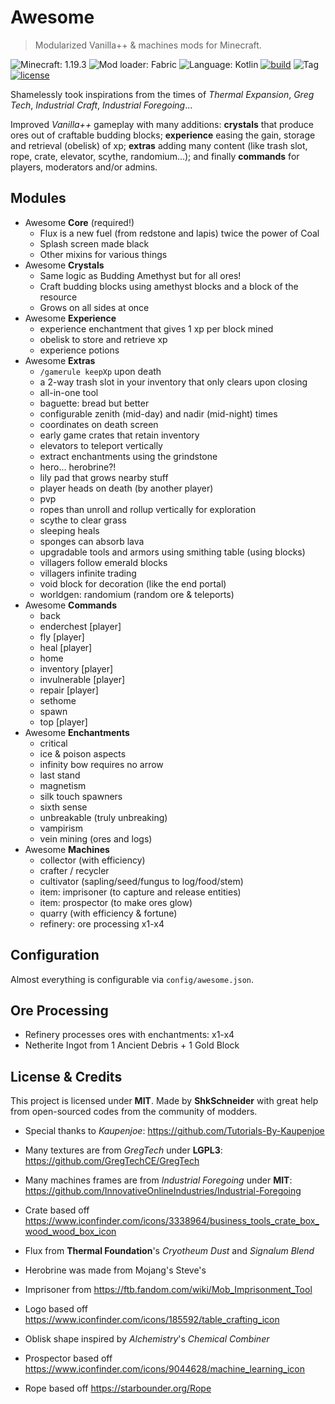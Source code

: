 # Awesome

> Modularized Vanilla++ & machines mods for Minecraft.

![Minecraft: 1.19.3](https://img.shields.io/badge/minecraft-1.19.3-637f40?style=for-the-badge)
![Mod loader: Fabric](https://img.shields.io/badge/modloader-fabric-926c4d?style=for-the-badge)
![Language: Kotlin](https://img.shields.io/badge/language-kotlin-a97bff?style=for-the-badge)
[![build](https://img.shields.io/github/actions/workflow/status/shkschneider/mc_awesome/build.yml?branch=main&style=for-the-badge)](https://github.com/shkschneider/mc_awesome/actions/workflows/build.yml)
![Tag](https://img.shields.io/github/v/tag/shkschneider/mc_awesome?style=for-the-badge)
[![license](https://img.shields.io/github/license/shkschneider/mc_awesome?style=for-the-badge)](https://github.com/shkschneider/mc_awesome/LICENSE)

Shamelessly took inspirations from the times of *Thermal Expansion*, *Greg Tech*, *Industrial Craft*, *Industrial Foregoing*...

Improved *Vanilla++* gameplay with many additions:
**crystals** that produce ores out of craftable budding blocks;
**experience** easing the gain, storage and retrieval (obelisk) of xp;
**extras** adding many content (like trash slot, rope, crate, elevator, scythe, randomium...);
and finally **commands** for players, moderators and/or admins.

## Modules

- Awesome **Core** (required!)
  - Flux is a new fuel (from redstone and lapis) twice the power of Coal
  - Splash screen made black
  - Other mixins for various things
- Awesome **Crystals**
  - Same logic as Budding Amethyst but for all ores!
  - Craft budding blocks using amethyst blocks and a block of the resource
  - Grows on all sides at once
- Awesome **Experience**
  - experience enchantment that gives 1 xp per block mined
  - obelisk to store and retrieve xp
  - experience potions
- Awesome **Extras**
  - `/gamerule keepXp` upon death
  - a 2-way trash slot in your inventory that only clears upon closing
  - all-in-one tool
  - baguette: bread but better
  - configurable zenith (mid-day) and nadir (mid-night) times
  - coordinates on death screen
  - early game crates that retain inventory
  - elevators to teleport vertically
  - extract enchantments using the grindstone
  - hero... herobrine?!
  - lily pad that grows nearby stuff
  - player heads on death (by another player)
  - pvp
  - ropes than unroll and rollup vertically for exploration
  - scythe to clear grass
  - sleeping heals
  - sponges can absorb lava
  - upgradable tools and armors using smithing table (using blocks)
  - villagers follow emerald blocks
  - villagers infinite trading
  - void block for decoration (like the end portal)
  - worldgen: randomium (random ore & teleports)
- Awesome **Commands**
  - back
  - enderchest [player]
  - fly [player]
  - heal [player]
  - home
  - inventory [player]
  - invulnerable [player]
  - repair [player]
  - sethome
  - spawn
  - top [player]
- Awesome **Enchantments**
  - critical
  - ice & poison aspects
  - infinity bow requires no arrow
  - last stand
  - magnetism
  - silk touch spawners
  - sixth sense
  - unbreakable (truly unbreaking)
  - vampirism
  - vein mining (ores and logs)
- Awesome **Machines**
  - collector (with efficiency)
  - crafter / recycler
  - cultivator (sapling/seed/fungus to log/food/stem)
  - item: imprisoner (to capture and release entities)
  - item: prospector (to make ores glow)
  - quarry (with efficiency & fortune)
  - refinery: ore processing x1-x4

## Configuration

Almost everything is configurable via `config/awesome.json`.

## Ore Processing

- Refinery processes ores with enchantments: x1-x4
- Netherite Ingot from 1 Ancient Debris + 1 Gold Block

## License & Credits

This project is licensed under **MIT**.
Made by **ShkSchneider** with great help from open-sourced codes from the community of modders.

- Special thanks to *Kaupenjoe*: https://github.com/Tutorials-By-Kaupenjoe
- Many textures are from *GregTech* under **LGPL3**: https://github.com/GregTechCE/GregTech
- Many machines frames are from *Industrial Foregoing* under **MIT**: https://github.com/InnovativeOnlineIndustries/Industrial-Foregoing

- Crate based off https://www.iconfinder.com/icons/3338964/business_tools_crate_box_wood_wood_box_icon
- Flux from **Thermal Foundation**'s *Cryotheum Dust* and *Signalum Blend*
- Herobrine was made from Mojang's Steve's
- Imprisoner from https://ftb.fandom.com/wiki/Mob_Imprisonment_Tool
- Logo based off https://www.iconfinder.com/icons/185592/table_crafting_icon
- Oblisk shape inspired by *Alchemistry*'s *Chemical Combiner*
- Prospector based off https://www.iconfinder.com/icons/9044628/machine_learning_icon
- Rope based off https://starbounder.org/Rope
